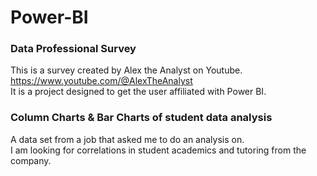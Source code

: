# Power-BI

### Data Professional Survey
This is a survey created by Alex the Analyst on Youtube.  
https://www.youtube.com/@AlexTheAnalyst  
It is a project designed to get the user affiliated with Power BI.  

### Column Charts & Bar Charts of student data analysis

A data set from a job that asked me to do an analysis on.  
I am looking for correlations in student academics and tutoring from the company.
